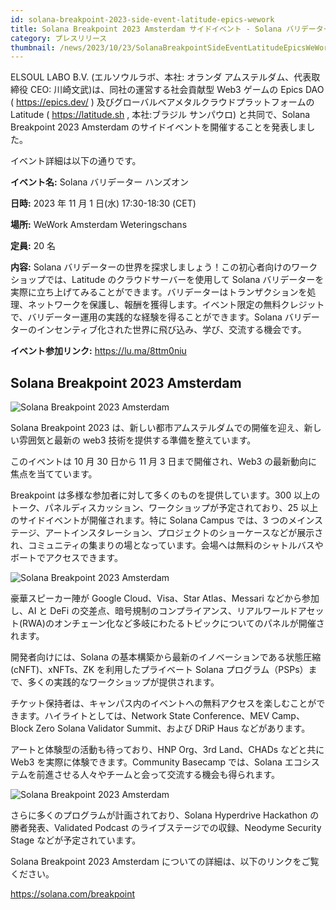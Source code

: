 ```yaml
---
id: solana-breakpoint-2023-side-event-latitude-epics-wework
title: Solana Breakpoint 2023 Amsterdam サイドイベント - Solana バリデーターハンズオンの共同開催が決定
category: プレスリリース
thumbnail: /news/2023/10/23/SolanaBreakpointSideEventLatitudeEpicsWeWork.png
---
```


ELSOUL LABO B.V. (エルソウルラボ、本社: オランダ アムステルダム、代表取締役 CEO: 川崎文武)は、同社の運営する社会貢献型 Web3 ゲームの Epics DAO ( https://epics.dev/ ) 及びグローバルベアメタルクラウドプラットフォームの Latitude ( https://latitude.sh , 本社:ブラジル サンパウロ) と共同で、Solana Breakpoint 2023 Amsterdam のサイドイベントを開催することを発表しました。

イベント詳細は以下の通りです。

**イベント名:** Solana バリデーター ハンズオン

**日時:** 2023 年 11 月 1 日(水) 17:30-18:30 (CET)

**場所:** WeWork Amsterdam Weteringschans

**定員:** 20 名

**内容:** Solana バリデーターの世界を探求しましょう！この初心者向けのワークショップでは、Latitude のクラウドサーバーを使用して Solana バリデーターを実際に立ち上げてみることができます。バリデーターはトランザクションを処理、ネットワークを保護し、報酬を獲得します。イベント限定の無料クレジットで、バリデーター運用の実践的な経験を得ることができます。Solana バリデーターのインセンティブ化された世界に飛び込み、学び、交流する機会です。

**イベント参加リンク:** https://lu.ma/8ttm0niu

## Solana Breakpoint 2023 Amsterdam

![Solana Breakpoint 2023 Amsterdam](/news/2023/10/23/Breakpoint2023WithDetails.png)

Solana Breakpoint 2023 は、新しい都市アムステルダムでの開催を迎え、新しい雰囲気と最新の web3 技術を提供する準備を整えています。

このイベントは 10 月 30 日から 11 月 3 日まで開催され、Web3 の最新動向に焦点を当てています。

Breakpoint は多様な参加者に対して多くのものを提供しています。300 以上のトーク、パネルディスカッション、ワークショップが予定されており、25 以上のサイドイベントが開催されます。特に Solana Campus では、3 つのメインステージ、アートインスタレーション、プロジェクトのショーケースなどが展示され、コミュニティの集まりの場となっています。会場へは無料のシャトルバスやボートでアクセスできます。

![Solana Breakpoint 2023 Amsterdam](/news/2023/10/23/BreakpointSpeakers.jpg)

豪華スピーカー陣が Google Cloud、Visa、Star Atlas、Messari などから参加し、AI と DeFi の交差点、暗号規制のコンプライアンス、リアルワールドアセット(RWA)のオンチェーン化など多岐にわたるトピックについてのパネルが開催されます。

開発者向けには、Solana の基本構築から最新のイノベーションである状態圧縮(cNFT)、xNFTs、ZK を利用したプライベート Solana プログラム（PSPs）まで、多くの実践的なワークショップが提供されます。

チケット保持者は、キャンパス内のイベントへの無料アクセスを楽しむことができます。ハイライトとしては、Network State Conference、MEV Camp、Block Zero Solana Validator Summit、および DRiP Haus などがあります。

アートと体験型の活動も待っており、HNP Org、3rd Land、CHADs などと共に Web3 を実際に体験できます。Community Basecamp では、Solana エコシステムを前進させる人々やチームと会って交流する機会も得られます。

![Solana Breakpoint 2023 Amsterdam](/news/2023/10/23/Breakpoint2022Air.jpg)

さらに多くのプログラムが計画されており、Solana Hyperdrive Hackathon の勝者発表、Validated Podcast のライブステージでの収録、Neodyme Security Stage などが予定されています。

Solana Breakpoint 2023 Amsterdam についての詳細は、以下のリンクをご覧ください。

https://solana.com/breakpoint
